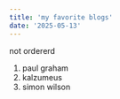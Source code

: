 ```yaml
---
title: 'my favorite blogs'
date: '2025-05-13'
---
```


not ordererd
1. paul graham
2. kalzumeus
3. simon wilson